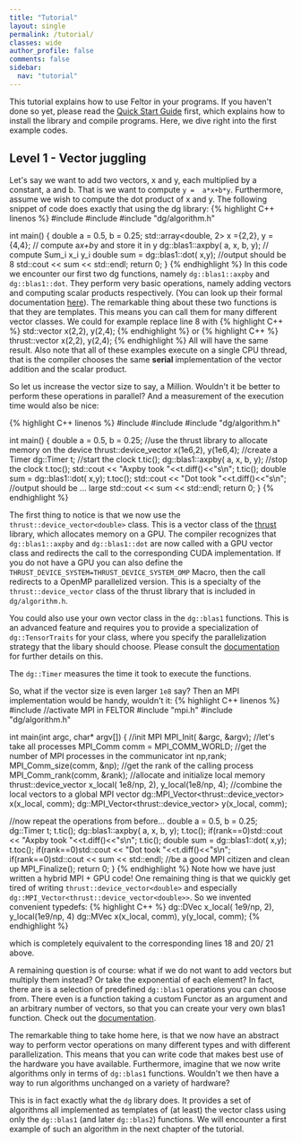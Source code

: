 ```yaml
---
title: "Tutorial"
layout: single
permalink: /tutorial/
classes: wide
author_profile: false
comments: false
sidebar:
  nav: "tutorial"
---
```


This tutorial explains how to use Feltor in your programs.
If you haven't done so yet, please read the
[Quick Start Guide](https://github.com/feltor-dev/feltor) first, which
explains how to install the library and compile programs.
Here, we dive right into the first example codes.

## Level 1 - Vector juggling

Let's say we want to add two vectors, x and y, each
multiplied by a constant, a and b. That is we want to compute
`y =  a*x+b*y`.
Furthermore, assume we wish to compute the dot product
of x and y. The following snippet of code does exactly that
using the dg library:
{% highlight C++ linenos %}
#include <iostream>
#include <array>
#include "dg/algorithm.h"

int main()
{
  double a = 0.5, b = 0.25;
  std::array<double, 2> x ={2,2}, y = {4,4};
  // compute a*x+b*y and store it in y
  dg::blas1::axpby( a, x, b, y);
  // compute Sum_i x_i y_i
  double sum = dg::blas1::dot( x,y);
  //output should be 8
  std::cout << sum << std::endl;
  return 0;
}
{% endhighlight %}
In this code we encounter our first two dg functions, namely `dg::blas1::axpby`
and `dg::blas1::dot`. They perform very basic operations, namely adding vectors
 and computing scalar products respectively. (You can look up their formal documentation [here](https://feltor-dev.github.io/doc/dg/html/group__blas1.html)).
The remarkable thing about these two functions is that they are templates.
This means you can call them for many different vector classes. We could
for example replace line 8 with
{% highlight C++ %}
std::vector<double> x(2,2), y(2,4);
{% endhighlight %}
or
{% highlight C++ %}
thrust::vector<double> x(2,2), y(2,4);
{% endhighlight %}
All will have the same result. Also note that all of these examples
execute on a single CPU thread, that is the compiler chooses the same
**serial** implementation of the vector addition and the scalar product.

So let us increase the vector size to say, a Million. Wouldn't it
be better to perform these operations in parallel? And a measurement
of the execution time would also be nice:

{% highlight C++ linenos %}
#include <iostream>
#include <array>
#include "dg/algorithm.h"

int main()
{
  double a = 0.5, b = 0.25;
  //use the thrust library to allocate memory on the device
  thrust::device_vector<double> x(1e6,2), y(1e6,4);
  //create a Timer
  dg::Timer t;
  //start the clock
  t.tic();
  dg::blas1::axpby( a, x, b, y);
  //stop the clock
  t.toc();
  std::cout << "Axpby took "<<t.diff()<<"s\n";
  t.tic();
  double sum = dg::blas1::dot( x,y);
  t.toc();
  std::cout << "Dot   took "<<t.diff()<<"s\n";
  //output should be ... large
  std::cout << sum << std::endl;
  return 0;
}
{% endhighlight %}

The first thing to notice is that we now use the
 `thrust::device_vector<double>` class. This is a vector class of
 the [thrust](https://thrust.github.io/) library, which allocates memory on a GPU.
 The compiler recognizes that `dg::blas1::axpby` and `dg::blas1::dot`
 are now called with a GPU vector class and redirects the call to the
 corresponding CUDA implementation. If you do not have a GPU you can also
 define the `THRUST_DEVICE_SYSTEM=THRUST_DEVICE_SYSTEM_OMP` Macro, then
 the call redirects to a OpenMP parallelized version. This is a
 specialty of the `thrust::device_vector` class of the thrust library
 that is included in `dg/algorithm.h`.

 You could also use your own
 vector class in the `dg::blas1` functions. This is an advanced feature
 and requires you to provide a specialization of `dg::TensorTraits`
 for your class, where you specify the parallelization strategy that
 the libary should choose. Please consult the [documentation](https://feltor-dev.github.io/doc/dg/html/index.html#dispatch) for further details on this.

  The `dg::Timer`
 measures the time it took to execute the functions.

 So, what if the vector size is even larger `1e8` say? Then an MPI implementation
 would be handy, wouldn't it:
{% highlight C++ linenos %}
#include <iostream>
//activate MPI in FELTOR
#include "mpi.h"
#include "dg/algorithm.h"

int main(int argc, char* argv[])
{
 //init MPI
 MPI_Init( &argc, &argv);
 //let's take all processes
 MPI_Comm comm = MPI_COMM_WORLD;
 //get the number of MPI processes in the communicator
 int np,rank;
 MPI_Comm_size(comm, &np);
 //get the rank of the calling process
 MPI_Comm_rank(comm, &rank);
 //allocate and initialize local memory
 thrust::device_vector<double> x_local( 1e8/np, 2), y_local(1e8/np, 4);
 //combine the local vectors to a global MPI vector
 dg::MPI_Vector<thrust::device_vector<double>> x(x_local, comm);
 dg::MPI_Vector<thrust::device_vector<double>> y(x_local, comm);

 //now repeat the operations from before...
 double a = 0.5, b = 0.25;
 dg::Timer t;
 t.tic();
 dg::blas1::axpby( a, x, b, y);
 t.toc();
 if(rank==0)std::cout << "Axpby took "<<t.diff()<<"s\n";
 t.tic();
 double sum = dg::blas1::dot( x,y);
 t.toc();
 if(rank==0)std::cout << "Dot   took "<<t.diff()<<"s\n";
 if(rank==0)std::cout << sum << std::endl;
 //be a good MPI citizen and clean up
 MPI_Finalize();
 return 0;
}
{% endhighlight %}
Note how we have just written a hybrid MPI + GPU code!
One remaining thing is that we quickly get tired
 of writing `thrust::device_vector<double>` and
especially `dg::MPI_Vector<thrust::device_vector<double>>`.
 So we invented convenient typedefs:
{% highlight C++ %}
dg::DVec x_local( 1e9/np, 2), y_local(1e9/np, 4)
dg::MVec x(x_local, comm), y(y_local, comm);
{% endhighlight %}

 which is completely equivalent to the corresponding lines 18 and 20/ 21 above.

A remaining question is of course: what if we do not want to add vectors
but multiply them instead? Or take the exponential of each element?
In fact, there are is a selection of predefined `dg::blas1` operations
you can choose from. There even is a function taking a custom Functor
as an argument and an arbitrary number of vectors,
so that you can create your very own blas1 function. Check out the
[documentation](https://feltor-dev.github.io/doc/dg/html/group__blas1.html).

The remarkable thing to take home here, is that we now have an abstract way
to perform vector operations on many different types and with
different parallelization. This means that you can write code that makes
best use of the hardware you have available. Furthermore, imagine that we now
write algorithms only in terms of `dg::blas1` functions. Wouldn't we then
have a way to run algorithms unchanged on a variety of hardware?

This is in fact exactly what the `dg` library does. It provides a set of
algorithms all implemented as templates of (at least) the vector class using
only the `dg::blas1` (and later `dg::blas2`) functions. We will encounter
a first example of such an algorithm in the next chapter of the tutorial.
